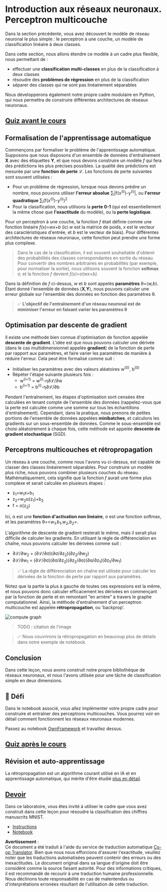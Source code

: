 <!--
CO_OP_TRANSLATOR_METADATA:
{
  "original_hash": "186bf7eeab776b36f557357ea56d4751",
  "translation_date": "2025-08-24T20:55:35+00:00",
  "source_file": "lessons/3-NeuralNetworks/04-OwnFramework/README.md",
  "language_code": "fr"
}
-->
# Introduction aux réseaux neuronaux. Perceptron multicouche

Dans la section précédente, vous avez découvert le modèle de réseau neuronal le plus simple : le perceptron à une couche, un modèle de classification linéaire à deux classes.

Dans cette section, nous allons étendre ce modèle à un cadre plus flexible, nous permettant de :

* effectuer une **classification multi-classes** en plus de la classification à deux classes
* résoudre des **problèmes de régression** en plus de la classification
* séparer des classes qui ne sont pas linéairement séparables

Nous développerons également notre propre cadre modulaire en Python, qui nous permettra de construire différentes architectures de réseaux neuronaux.

## [Quiz avant le cours](https://red-field-0a6ddfd03.1.azurestaticapps.net/quiz/104)

## Formalisation de l'apprentissage automatique

Commençons par formaliser le problème de l'apprentissage automatique. Supposons que nous disposons d'un ensemble de données d'entraînement **X** avec des étiquettes **Y**, et que nous devons construire un modèle *f* qui fera des prédictions les plus précises possibles. La qualité des prédictions est mesurée par une **fonction de perte** ℒ. Les fonctions de perte suivantes sont souvent utilisées :

* Pour un problème de régression, lorsque nous devons prédire un nombre, nous pouvons utiliser **l'erreur absolue** ∑<sub>i</sub>|f(x<sup>(i)</sup>)-y<sup>(i)</sup>|, ou **l'erreur quadratique** ∑<sub>i</sub>(f(x<sup>(i)</sup>)-y<sup>(i)</sup>)<sup>2</sup>
* Pour la classification, nous utilisons la **perte 0-1** (qui est essentiellement la même chose que **l'exactitude** du modèle), ou la **perte logistique**.

Pour un perceptron à une couche, la fonction *f* était définie comme une fonction linéaire *f(x)=wx+b* (ici *w* est la matrice de poids, *x* est le vecteur des caractéristiques d'entrée, et *b* est le vecteur de biais). Pour différentes architectures de réseaux neuronaux, cette fonction peut prendre une forme plus complexe.

> Dans le cas de la classification, il est souvent souhaitable d'obtenir des probabilités des classes correspondantes en sortie du réseau. Pour convertir des nombres arbitraires en probabilités (par exemple, pour normaliser la sortie), nous utilisons souvent la fonction **softmax** σ, et la fonction *f* devient *f(x)=σ(wx+b)*.

Dans la définition de *f* ci-dessus, *w* et *b* sont appelés **paramètres** θ=⟨*w,b*⟩. Étant donné l'ensemble de données ⟨**X**,**Y**⟩, nous pouvons calculer une erreur globale sur l'ensemble des données en fonction des paramètres θ.

> ✅ **L'objectif de l'entraînement d'un réseau neuronal est de minimiser l'erreur en faisant varier les paramètres θ**

## Optimisation par descente de gradient

Il existe une méthode bien connue d'optimisation de fonction appelée **descente de gradient**. L'idée est que nous pouvons calculer une dérivée (dans le cas multidimensionnel appelée **gradient**) de la fonction de perte par rapport aux paramètres, et faire varier les paramètres de manière à réduire l'erreur. Cela peut être formalisé comme suit :

* Initialiser les paramètres avec des valeurs aléatoires w<sup>(0)</sup>, b<sup>(0)</sup>
* Répéter l'étape suivante plusieurs fois :
    - w<sup>(i+1)</sup> = w<sup>(i)</sup>-η∂ℒ/∂w
    - b<sup>(i+1)</sup> = b<sup>(i)</sup>-η∂ℒ/∂b

Pendant l'entraînement, les étapes d'optimisation sont censées être calculées en tenant compte de l'ensemble des données (rappelez-vous que la perte est calculée comme une somme sur tous les échantillons d'entraînement). Cependant, dans la pratique, nous prenons de petites portions de l'ensemble de données appelées **minibatches**, et calculons les gradients sur un sous-ensemble de données. Comme le sous-ensemble est choisi aléatoirement à chaque fois, cette méthode est appelée **descente de gradient stochastique** (SGD).

## Perceptrons multicouches et rétropropagation

Un réseau à une couche, comme nous l'avons vu ci-dessus, est capable de classer des classes linéairement séparables. Pour construire un modèle plus riche, nous pouvons combiner plusieurs couches du réseau. Mathématiquement, cela signifie que la fonction *f* aurait une forme plus complexe et serait calculée en plusieurs étapes :
* z<sub>1</sub>=w<sub>1</sub>x+b<sub>1</sub>
* z<sub>2</sub>=w<sub>2</sub>α(z<sub>1</sub>)+b<sub>2</sub>
* f = σ(z<sub>2</sub>)

Ici, α est une **fonction d'activation non linéaire**, σ est une fonction softmax, et les paramètres θ=<*w<sub>1</sub>,b<sub>1</sub>,w<sub>2</sub>,b<sub>2</sub>*>.

L'algorithme de descente de gradient resterait le même, mais il serait plus difficile de calculer les gradients. En utilisant la règle de différenciation en chaîne, nous pouvons calculer les dérivées comme suit :

* ∂ℒ/∂w<sub>2</sub> = (∂ℒ/∂σ)(∂σ/∂z<sub>2</sub>)(∂z<sub>2</sub>/∂w<sub>2</sub>)
* ∂ℒ/∂w<sub>1</sub> = (∂ℒ/∂σ)(∂σ/∂z<sub>2</sub>)(∂z<sub>2</sub>/∂α)(∂α/∂z<sub>1</sub>)(∂z<sub>1</sub>/∂w<sub>1</sub>)

> ✅ La règle de différenciation en chaîne est utilisée pour calculer les dérivées de la fonction de perte par rapport aux paramètres.

Notez que la partie la plus à gauche de toutes ces expressions est la même, et nous pouvons donc calculer efficacement les dérivées en commençant par la fonction de perte et en remontant "en arrière" à travers le graphe computationnel. Ainsi, la méthode d'entraînement d'un perceptron multicouche est appelée **rétropropagation**, ou 'backprop'.

<img alt="compute graph" src="images/ComputeGraphGrad.png"/>

> TODO : citation de l'image

> ✅ Nous couvrirons la rétropropagation en beaucoup plus de détails dans notre exemple de notebook.  

## Conclusion

Dans cette leçon, nous avons construit notre propre bibliothèque de réseaux neuronaux, et nous l'avons utilisée pour une tâche de classification simple en deux dimensions.

## 🚀 Défi

Dans le notebook associé, vous allez implémenter votre propre cadre pour construire et entraîner des perceptrons multicouches. Vous pourrez voir en détail comment fonctionnent les réseaux neuronaux modernes.

Passez au notebook [OwnFramework](../../../../../lessons/3-NeuralNetworks/04-OwnFramework/OwnFramework.ipynb) et travaillez dessus.

## [Quiz après le cours](https://red-field-0a6ddfd03.1.azurestaticapps.net/quiz/204)

## Révision et auto-apprentissage

La rétropropagation est un algorithme courant utilisé en IA et en apprentissage automatique, qui mérite d'être étudié [plus en détail](https://wikipedia.org/wiki/Backpropagation).

## [Devoir](lab/README.md)

Dans ce laboratoire, vous êtes invité à utiliser le cadre que vous avez construit dans cette leçon pour résoudre la classification des chiffres manuscrits MNIST.

* [Instructions](lab/README.md)
* [Notebook](../../../../../lessons/3-NeuralNetworks/04-OwnFramework/lab/MyFW_MNIST.ipynb)

**Avertissement** :  
Ce document a été traduit à l'aide du service de traduction automatique [Co-op Translator](https://github.com/Azure/co-op-translator). Bien que nous nous efforcions d'assurer l'exactitude, veuillez noter que les traductions automatisées peuvent contenir des erreurs ou des inexactitudes. Le document original dans sa langue d'origine doit être considéré comme la source faisant autorité. Pour des informations critiques, il est recommandé de recourir à une traduction humaine professionnelle. Nous déclinons toute responsabilité en cas de malentendus ou d'interprétations erronées résultant de l'utilisation de cette traduction.